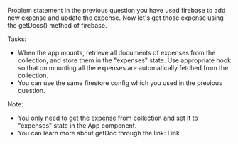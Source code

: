 Problem statement
In the previous question you have used firebase to add new expense and update the expense. Now let's get those expense using the getDocs() method of firebase.

Tasks:

- When the app mounts, retrieve all documents of expenses from the collection, and store them in the "expenses" state. Use appropriate hook so that on mounting all the expenses are automatically fetched from the collection.
- You can use the same firestore config which you used in the previous question.

Note:

- You only need to get the expense from collection and set it to "expenses" state in the App component.
- You can learn more about getDoc through the link: Link
